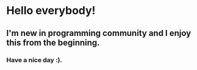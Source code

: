 # Hello everybody!
## I'm new in programming community and I enjoy this from the beginning.
### Have a nice day :).




